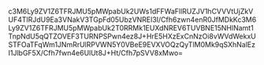 c3M6Ly9ZV1Z6TFRJMU5pMWpabUk2UWs1dFFWaFllRUZJV1hCVVVtUjZkVUF4TlRJdU9Ea3VNakV3TGpFd05UbzVNREl3I/Cfh6zwn4enR0JfMDkKc3M6Ly9ZV1Z6TFRJMU5pMWpabUk2T0RRMk1EUXdNREV6TUVBNE15NHlNamt1TnpNdU5qQTZOVEF3TURNPSPwn4ez8J+HrE5HXzExCnNzOi8vWVdWekxUSTFOaTFqWm1JNmRrUlRPVWN5Y0VBeE9EVXVOQzQyTlM0Mk9qSXhNalEzI1JlbGF5X/Cfh7fwn4e6UlUt8J+Ht/Cfh7pSVV8xMwo=